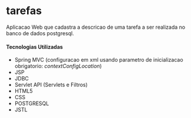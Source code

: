 # tarefas
Aplicacao Web que cadastra a descricao de uma tarefa a ser realizada no banco de dados postgresql.

#### Tecnologias Utilizadas
 - Spring MVC (configuracao em xml usando parametro de inicializacao obrigatorio: *contextConfigLocation*)
 - JSP
 - JDBC
 - Servlet API (Servlets e Filtros)
 - HTML5
 - CSS
 - POSTGRESQL
 - JSTL
